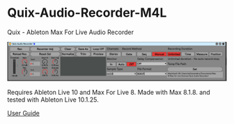 # Quix-Audio-Recorder-M4L
Quix - Ableton Max For Live Audio Recorder

![Screenshot](/img/Quix.png)

Requires Ableton Live 10 and Max For Live 8.
Made with Max 8.1.8. and tested with Ableton Live 10.1.25.

[User Guide](/userguide/USERGUIDE.md)